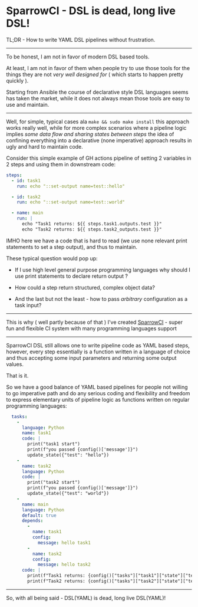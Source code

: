 # SparrowCI - DSL is dead, long live DSL!

TL;DR - How to write YAML DSL pipelines without frustration.

---

To be honest, I am not in favor of modern DSL based tools.

At least, I am not in favor of them when people try to use those tools for the things they are not *very well designed for* ( which starts to happen pretty quickly ).

Starting from Ansible the course of declarative style DSL languages seems has taken the market, while it does not always mean those tools are easy to use and maintain. 

---

Well, for simple, typical cases ala `make && sudo make install` this approach works really well, while for more complex scenarios where a pipeline logic implies _some data flow and sharing states between steps_ the idea of confining everything into a declarative (none imperative) approach results in ugly and hard to maintain code.

Consider this simple example of GH actions pipeline of setting 2 variables in 2 steps and using them in downstream code:

```yaml
steps:
  - id: task1
    run: echo "::set-output name=test::hello"

  - id: task2
    run: echo "::set-output name=test::world"

  - name: main 
    run: |
      echo "Task1 returns: ${{ steps.task1.outputs.test }}"
      echo "Task2 returns: ${{ steps.task2_outputs.test }}"
```

IMHO here we have a code that is hard to read (we use none relevant print statements to set a step output), and thus to maintain.

These typical question would pop up:

* If I use high level general purpose programming languages why should I use print statements to declare return output ?
* How could a step return structured, complex object data?

* And the last but not the least - how to pass _arbitrary_ configuration as a task input?

---

This is why ( well partly because of that ) I've created [SparrowCI](https://ci.sparrowhub.io) - super fun and flexible CI system with many programming languages support

---

SparrowCI DSL still allows one to write pipeline code as YAML based steps, however, every step essentially is a function written in a language of choice and thus accepting some input parameters and returning some output values.

That is it.

So we have a good balance of YAML based pipelines for people not willing to go imperative path and do any serious coding and flexibility and freedom to express elementary units of pipeline logic as functions written on regular programming languages:

```yaml
  tasks:
    -
      language: Python
      name: task1
      code: |
        print("task1 start")
        print(f"you passed {config()['message']}")
        update_state({"test": "hello"})
    -
      name: task2
      language: Python
      code: |
        print("task2 start")
        print(f"you passed {config()['message']}")
        update_state({"test": "world"})
    -
      name: main
      language: Python
      default: true
      depends: 
        - 
          name: task1
          config:
            message: hello task1
        - 
          name: task2
          config:
            message: hello task2
      code: |
        print(f"Task1 returns: {config()["tasks"]["task1"]["state"]["test"]}")
        print(f"Task2 returns: {config()["tasks"]["task2"]["state"]["test"]}")

```

---

So, with all being said - DSL(YAML) is dead, long live DSL(YAML)! 
